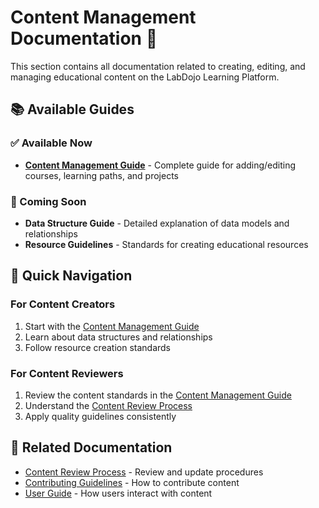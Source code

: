 
# Content Management Documentation 📝

This section contains all documentation related to creating, editing, and managing educational content on the LabDojo Learning Platform.

## 📚 Available Guides

### ✅ Available Now
- **[Content Management Guide](./content-management.md)** - Complete guide for adding/editing courses, learning paths, and projects

### 🚧 Coming Soon
- **Data Structure Guide** - Detailed explanation of data models and relationships
- **Resource Guidelines** - Standards for creating educational resources

## 🎯 Quick Navigation

### For Content Creators
1. Start with the [Content Management Guide](./content-management.md)
2. Learn about data structures and relationships
3. Follow resource creation standards

### For Content Reviewers
1. Review the content standards in the [Content Management Guide](./content-management.md)
2. Understand the [Content Review Process](../maintenance-operations/content-review-process.md)
3. Apply quality guidelines consistently

## 🔗 Related Documentation
- [Content Review Process](../maintenance-operations/content-review-process.md) - Review and update procedures
- [Contributing Guidelines](../contributor-community/contributing.md) - How to contribute content
- [User Guide](../user-feature/user-guide.md) - How users interact with content
